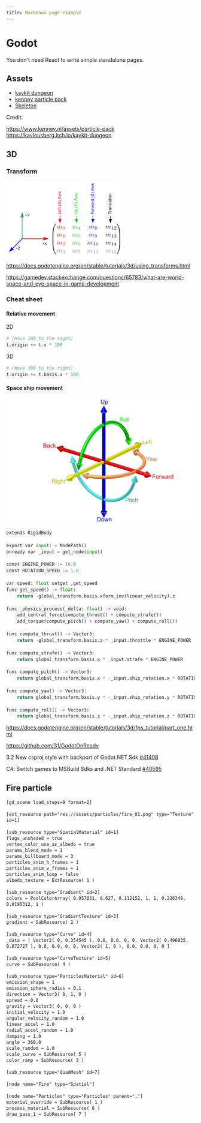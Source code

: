 ```yaml
---
title: Markdown page example
---
```


# Godot

You don't need React to write simple standalone pages.

## Assets

- [kaykit dungeon](/assets/kaykit-dungeon.7z)
- [kenney particle pack](/assets/particlePack_1.1.zip)
- [Skeleton](/assets/Skeleton.7z)


Credit:

https://www.kenney.nl/assets/particle-pack
https://kaylousberg.itch.io/kaykit-dungeon

## 3D

### Transform

![](./transform.png)

https://docs.godotengine.org/en/stable/tutorials/3d/using_transforms.html

https://gamedev.stackexchange.com/questions/65783/what-are-world-space-and-eye-space-in-game-development

### Cheat sheet

#### Relative movement

2D
```python
# (move 100 to the right)
t.origin += t.x * 100 
```

3D
```python
# (move 100 to the right)
t.origin += t.basis.x * 100 
```

#### Space ship movement

![](./ship.png)

```python
extends RigidBody

export var input: = NodePath()
onready var _input = get_node(input) 

const ENGINE_POWER := 10.0
const ROTATION_SPEED := 1.0

var speed: float setget ,get_speed
func get_speed() -> float:
	return -global_transform.basis.xform_inv(linear_velocity).z

func _physics_process(_delta: float) -> void:
	add_central_force(compute_thrust() + compute_strafe())
	add_torque(compute_pitch() + compute_yaw() + compute_roll())	

func compute_thrust() -> Vector3:
	return -global_transform.basis.z * _input.throttle * ENGINE_POWER

func compute_strafe() -> Vector3:
	return global_transform.basis.x * _input.strafe * ENGINE_POWER

func compute_pitch() -> Vector3:
	return global_transform.basis.x * -_input.ship_rotation.x * ROTATION_SPEED

func compute_yaw() -> Vector3:
	return global_transform.basis.y * -_input.ship_rotation.y * ROTATION_SPEED

func compute_roll() -> Vector3:
	return global_transform.basis.z * -_input.ship_rotation.z * ROTATION_SPEED
```

https://docs.godotengine.org/en/stable/tutorials/3d/fps_tutorial/part_one.html


https://github.com/31/GodotOnReady

3.2 New csproj style with backport of Godot.NET.Sdk [#41408](https://github.com/godotengine/godot/pull/41408)

C#: Switch games to MSBuild Sdks and .NET Standard [#40595](https://github.com/godotengine/godot/pull/40595)

## Fire particle

```
[gd_scene load_steps=9 format=2]

[ext_resource path="res://assets/particles/fire_01.png" type="Texture" id=1]

[sub_resource type="SpatialMaterial" id=1]
flags_unshaded = true
vertex_color_use_as_albedo = true
params_blend_mode = 1
params_billboard_mode = 3
particles_anim_h_frames = 1
particles_anim_v_frames = 1
particles_anim_loop = false
albedo_texture = ExtResource( 1 )

[sub_resource type="Gradient" id=2]
colors = PoolColorArray( 0.957031, 0.627, 0.112152, 1, 1, 0.226349, 0.0195312, 1 )

[sub_resource type="GradientTexture" id=3]
gradient = SubResource( 2 )

[sub_resource type="Curve" id=4]
_data = [ Vector2( 0, 0.354545 ), 0.0, 0.0, 0, 0, Vector2( 0.496835, 0.872727 ), 0.0, 0.0, 0, 0, Vector2( 1, 0 ), 0.0, 0.0, 0, 0 ]

[sub_resource type="CurveTexture" id=5]
curve = SubResource( 4 )

[sub_resource type="ParticlesMaterial" id=6]
emission_shape = 1
emission_sphere_radius = 0.1
direction = Vector3( 0, 1, 0 )
spread = 0.0
gravity = Vector3( 0, 0, 0 )
initial_velocity = 1.0
angular_velocity_random = 1.0
linear_accel = 1.0
radial_accel_random = 1.0
damping = 1.0
angle = 360.0
scale_random = 1.0
scale_curve = SubResource( 5 )
color_ramp = SubResource( 3 )

[sub_resource type="QuadMesh" id=7]

[node name="Fire" type="Spatial"]

[node name="Particles" type="Particles" parent="."]
material_override = SubResource( 1 )
process_material = SubResource( 6 )
draw_pass_1 = SubResource( 7 )
```
